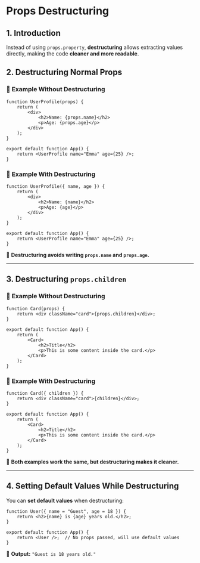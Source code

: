 # Props Destructuring

## 1. Introduction
Instead of using `props.property`, **destructuring** allows extracting values directly, making the code **cleaner and more readable**.

## 2. Destructuring Normal Props

### 📌 **Example Without Destructuring**
```tsx
function UserProfile(props) {
    return (
        <div>
            <h2>Name: {props.name}</h2>
            <p>Age: {props.age}</p>
        </div>
    );
}

export default function App() {
    return <UserProfile name="Emma" age={25} />;
}
```

### 📌 **Example With Destructuring**
```tsx
function UserProfile({ name, age }) {
    return (
        <div>
            <h2>Name: {name}</h2>
            <p>Age: {age}</p>
        </div>
    );
}

export default function App() {
    return <UserProfile name="Emma" age={25} />;
}
```
🔹 **Destructuring avoids writing `props.name` and `props.age`.**

---

## 3. Destructuring `props.children`

### 📌 **Example Without Destructuring**
```tsx
function Card(props) {
    return <div className="card">{props.children}</div>;
}

export default function App() {
    return (
        <Card>
            <h2>Title</h2>
            <p>This is some content inside the card.</p>
        </Card>
    );
}
```

### 📌 **Example With Destructuring**
```tsx
function Card({ children }) {
    return <div className="card">{children}</div>;
}

export default function App() {
    return (
        <Card>
            <h2>Title</h2>
            <p>This is some content inside the card.</p>
        </Card>
    );
}
```

🔹 **Both examples work the same, but destructuring makes it cleaner.**

---

## 4. Setting Default Values While Destructuring
You can **set default values** when destructuring:

```tsx
function User({ name = "Guest", age = 18 }) {
    return <h2>{name} is {age} years old.</h2>;
}

export default function App() {
    return <User />;  // No props passed, will use default values
}
```

🔹 **Output:** `"Guest is 18 years old."`
